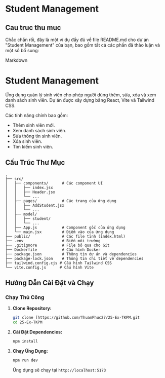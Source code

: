 # Student Management
## Cau truc thu muc
Chắc chắn rồi, đây là một ví dụ đầy đủ về file README.md cho dự án "Student Management" của bạn, bao gồm tất cả các phần đã thảo luận và một số bổ sung:

Markdown

# Student Management

Ứng dụng quản lý sinh viên cho phép người dùng thêm, sửa, xóa và xem danh sách sinh viên. Dự án được xây dựng bằng React, Vite và Tailwind CSS.

Các tính năng chính bao gồm:

* Thêm sinh viên mới.
* Xem danh sách sinh viên.
* Sửa thông tin sinh viên.
* Xóa sinh viên.
* Tìm kiếm sinh viên.

## Cấu Trúc Thư Mục
```
.
├── src/
│   ├── components/      # Các component UI 
│   │   ├── index.jsx
│   │   ├── Header.jsx
│   │   └── ...
│   ├── pages/           # Các trang của ứng dụng
│   │   ├── AddStudent.jsx
│   │   └── ...
│   ├── model/          
│   │   ├── student/
│   │   └── ...
│   ├── App.js           # Component gốc của ứng dụng
│   └── main.jsx         # Điểm vào của ứng dụng
├── public/              # Các file tĩnh (index.html)
├── .env                 # Biến môi trường
├── .gitignore           # File bỏ qua cho Git
├── Dockerfile           # Cấu hình Docker
├── package.json         # Thông tin dự án và dependencies
├── package-lock.json    # Thông tin chi tiết về dependencies
├── tailwind.config.cjs # Cấu hình Tailwind CSS
└── vite.config.js      # Cấu hình Vite
```
## Hướng Dẫn Cài Đặt và Chạy

### Chạy Thủ Công

1.  **Clone Repository:**

    ```bash
    git clone [https://github.com/ThuanPhuc27/25-Ex-TKPM.git
    cd 25-Ex-TKPM
    ```

2.  **Cài Đặt Dependencies:**

    ```bash
    npm install
    ```

3.  **Chạy Ứng Dụng:**

    ```bash
    npm run dev
    ```

    Ứng dụng sẽ chạy tại `http://localhost:5173` 